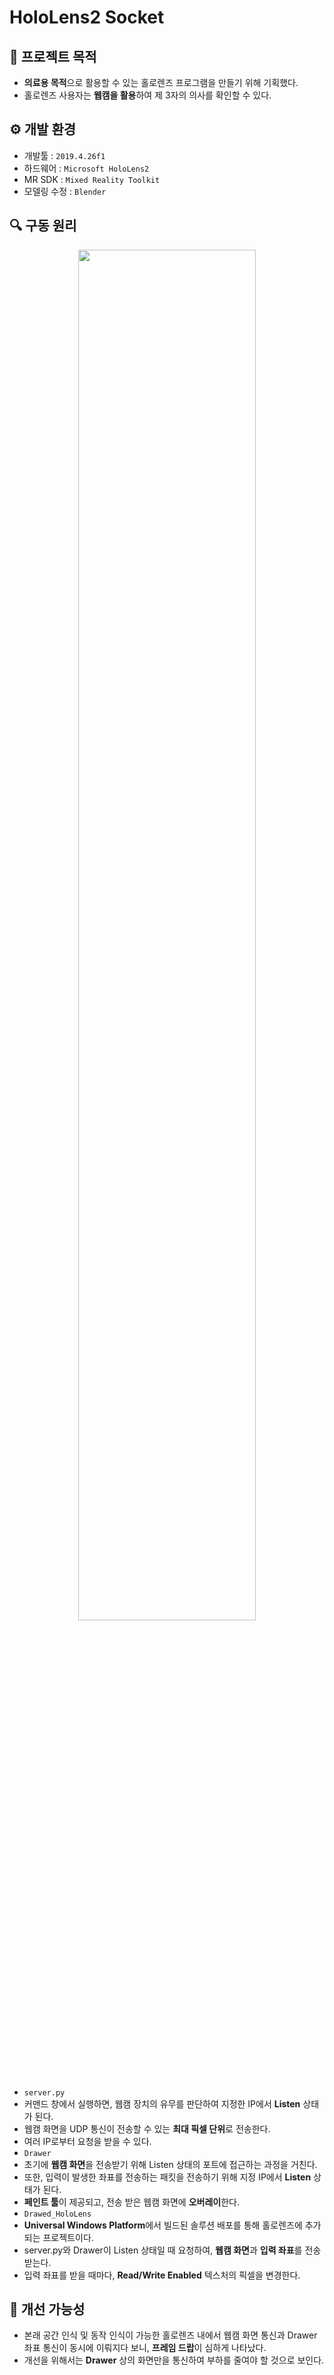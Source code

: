 # HoloLens2 Socket

## 📣 프로젝트 목적
+ **의료용 목적**으로 활용할 수 있는 홀로렌즈 프로그램을 만들기 위해 기획했다.
+ 홀로렌즈 사용자는 **웹캠을 활용**하여 제 3자의 의사를 확인할 수 있다.

## ⚙ 개발 환경
+ 개발툴 : `2019.4.26f1`
+ 하드웨어 : `Microsoft HoloLens2`
+ MR SDK : `Mixed Reality Toolkit`
+ 모델링 수정 : `Blender`

## 🔍 구동 원리
<div align="center">
  <img width="75%" height="75%" src="https://user-images.githubusercontent.com/60832219/211207490-f78020dc-14c2-44bd-9f38-5a9d512194cb.png"/>
</div>

+ `server.py`
 + 커맨드 창에서 실행하면, 웹캠 장치의 유무를 판단하여 지정한 IP에서 **Listen** 상태가 된다.
 + 웹캠 화면을 UDP 통신이 전송할 수 있는 **최대 픽셀 단위**로 전송한다.
 + 여러 IP로부터 요청을 받을 수 있다.
+ `Drawer`
 + 초기에 **웹캠 화면**을 전송받기 위해 Listen 상태의 포트에 접근하는 과정을 거친다.
 + 또한, 입력이 발생한 좌표를 전송하는 패킷을 전송하기 위해 지정 IP에서 **Listen** 상태가 된다.
 + **페인트 툴**이 제공되고, 전송 받은 웹캠 화면에 **오버레이**한다.
+ `Drawed_HoloLens`
 + **Universal Windows Platform**에서 빌드된 솔루션 배포를 통해 홀로렌즈에 추가되는 프로젝트이다.
 + server.py와 Drawer이 Listen 상태일 때 요청하여, **웹캠 화면**과 **입력 좌표**를 전송받는다.
 + 입력 좌표를 받을 때마다, **Read/Write Enabled** 텍스처의 픽셀을 변경한다.

## 💊 개선 가능성
+ 본래 공간 인식 및 동작 인식이 가능한 홀로렌즈 내에서 웹캠 화면 통신과 Drawer 좌표 통신이 동시에 이뤄지다 보니, **프레임 드랍**이 심하게 나타났다.
+ 개선을 위해서는 **Drawer** 상의 화면만을 통신하여 부하를 줄여야 할 것으로 보인다.
